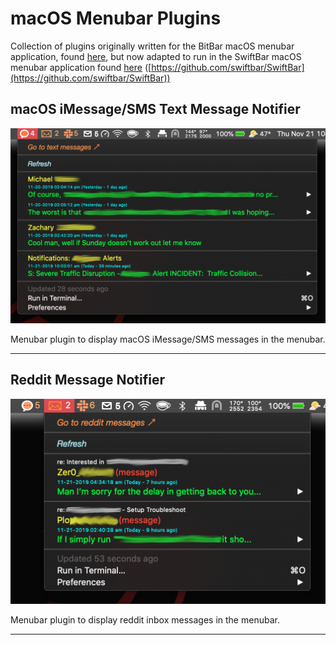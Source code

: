 # macOS Menubar Plugins

Collection of plugins originally written for the BitBar macOS menubar application, found [here](https://getbitbar.com), but now adapted to run in the SwiftBar macOS menubar application found [here](https://swiftbar.app) ([https://github.com/swiftbar/SwiftBar](https://github.com/swiftbar/SwiftBar))

## macOS iMessage/SMS Text Message Notifier

![menubar_text_messages.png](resources/images/menubar_text_messages.png)

Menubar plugin to display macOS iMessage/SMS messages in the menubar.

---

## Reddit Message Notifier

![menubar_reddit_messages.png](resources/images/menubar_reddit_messages.png)

Menubar plugin to display reddit inbox messages in the menubar.

---
